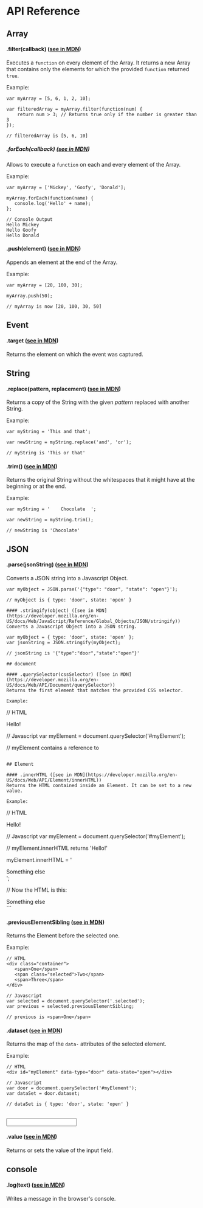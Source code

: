 # API Reference

## Array

#### .filter(callback) ([see in MDN](https://developer.mozilla.org/en-US/docs/Web/JavaScript/Reference/Global_Objects/Array/filter))
Executes a `function` on every element of the Array. It returns a new Array that contains only the elements for which the provided `function` returned `true`.

Example:
```
var myArray = [5, 6, 1, 2, 10];

var filteredArray = myArray.filter(function(num) {
    return num > 3; // Returns true only if the number is greater than 3
});

// filteredArray is [5, 6, 10]
```

##### .forEach(callback) ([see in MDN](https://developer.mozilla.org/en-US/docs/Web/JavaScript/Reference/Global_Objects/Array/forEach))
Allows to execute a `function` on each and every element of the Array.

Example:
```
var myArray = ['Mickey', 'Goofy', 'Donald'];

myArray.forEach(function(name) {
   console.log('Hello' + name);
};

// Console Output
Hello Mickey
Hello Goofy
Hello Donald
```

#### .push(element) ([see in MDN](https://developer.mozilla.org/en-US/docs/Web/JavaScript/Reference/Global_Objects/Array/push))
Appends an element at the end of the Array.

Example:
```
var myArray = [20, 100, 30];

myArray.push(50);

// myArray is now [20, 100, 30, 50]
```

## Event

#### .target ([see in MDN](https://developer.mozilla.org/en-US/docs/Web/API/Event/target))
Returns the element on which the event was captured.

## String

#### .replace(pattern, replacement) ([see in MDN](https://developer.mozilla.org/en-US/docs/Web/JavaScript/Reference/Global_Objects/String/replace))
Returns a copy of the String with the given _pattern_ replaced with another String.

Example:
```
var myString = 'This and that';

var newString = myString.replace('and', 'or');

// myString is 'This or that'
```

#### .trim() ([see in MDN](https://developer.mozilla.org/en-US/docs/Web/JavaScript/Reference/Global_Objects/String/trim))
Returns the original String without the whitespaces that it might have at the beginning or at the end.

Example:
```
var myString = '    Chocolate  ';

var newString = myString.trim();

// newString is 'Chocolate'
```

## JSON

#### .parse(jsonString) ([see in MDN](https://developer.mozilla.org/en-US/docs/Web/JavaScript/Reference/Global_Objects/JSON/parse))
Converts a JSON string into a Javascript Object.

```
var myObject = JSON.parse('{"type": "door", "state": "open"}');

// myObject is { type: 'door', state: 'open' }

#### .stringify(object) ([see in MDN](https://developer.mozilla.org/en-US/docs/Web/JavaScript/Reference/Global_Objects/JSON/stringify))
Converts a Javascript Object into a JSON string.

var myObject = { type: 'door', state: 'open' };
var jsonString = JSON.stringify(myObject);

// jsonString is '{"type":"door","state":"open"}'

## document

#### .querySelector(cssSelector) ([see in MDN](https://developer.mozilla.org/en-US/docs/Web/API/Document/querySelector))
Returns the first element that matches the provided CSS selector.

Example:
```
// HTML
<div class="container">
   <div id="myElement">
      <span>Hello!</span>
   </div>
</div>

// Javascript
var myElement = document.querySelector('#myElement');

// myElement contains a reference to <div id="myElement"></div>
```

## Element

#### .innerHTML ([see in MDN](https://developer.mozilla.org/en-US/docs/Web/API/Element/innerHTML))
Returns the HTML contained inside an Element. It can be set to a new value.

Example:
```
// HTML
<div id="myElement">
  <span>Hello!</span>
</div>

// Javascript
var myElement = document.querySelector('#myElement');

// myElement.innerHTML returns '<span>Hello!</span>'

myElement.innerHTML = '<div>Something else</div>';

// Now the HTML is this:
<div id="myElement">
  <div>Something else</div>
</div>
```

#### .previousElementSibling ([see in MDN](https://developer.mozilla.org/en-US/docs/Web/API/NonDocumentTypeChildNode/previousElementSibling))
Returns the Element before the selected one.

Example:
```
// HTML
<div class="container">
   <span>One</span>
   <span class="selected">Two</span>
   <span>Three</span>
</div>

// Javascript
var selected = document.querySelector('.selected');
var previous = selected.previousElementSibling;

// previous is <span>One</span>
```

#### .dataset ([see in MDN](https://developer.mozilla.org/en-US/docs/Web/API/HTMLElement/dataset))
Returns the map of the `data-` attributes of the selected element.

Example:
```
// HTML
<div id="myElement" data-type="door" data-state="open"></div>

// Javascript
var door = document.querySelector('#myElement');
var dataSet = door.dataset;

// dataSet is { type: 'door', state: 'open' }
```

## <input>

#### .value ([see in MDN](https://developer.mozilla.org/en-US/docs/Web/HTML/Element/input))
Returns or sets the value of the input field.

## console

#### .log(text) ([see in MDN](https://developer.mozilla.org/en-US/docs/Web/API/Console/log))
Writes a message in the browser's console.